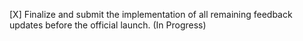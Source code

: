 [X] Finalize and submit the implementation of all remaining feedback updates before the official launch. (In Progress)